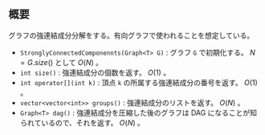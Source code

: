 ## 概要

グラフの強連結成分分解をする。有向グラフで使われることを想定している。

- `StronglyConnectedComponennts(Graph<T> G)` : グラフ `G` で初期化する。 $N=G.size()$ として $O(N)$ 。
- `int size()` : 強連結成分の個数を返す。 $O(1)$ 。
- `int operator[](int k)` : 頂点 `k` の所属する強連結成分の番号を返す。 $O(1)$ 。
- `vector<vector<int>> groups()` : 強連結成分のリストを返す。 $O(N)$ 。
- `Graph<T> dag()` : 強連結成分を圧縮した後のグラフは DAG になることが知られているので、それを返す。 $O(N)$ 。
